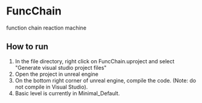 # FuncChain
function chain reaction machine

## How to run
1. In the file directory, right click on FuncChain.uproject and select "Generate visual studio project files"
2. Open the project in unreal engine
3. On the bottom right corner of unreal engine, compile the code. (Note: do not compile in Visual Studio).
4. Basic level is currently in Minimal_Default.